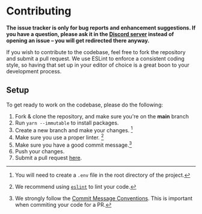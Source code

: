 # Contributing

**The issue tracker is only for bug reports and enhancement suggestions. If you have a question, please ask it in the [Discord server][discord server] instead of opening an issue – you will get redirected there anyway.**

If you wish to contribute to the codebase, feel free to fork the repository and submit a
pull request. We use ESLint to enforce a consistent coding style, so having that set up in your editor of choice
is a great boon to your development process.

## Setup

To get ready to work on the codebase, please do the following:

1. Fork & clone the repository, and make sure you're on the **main** branch
2. Run `yarn --immutable` to install packages.
3. Create a new branch and make your changes. [^env]
4. Make sure you use a proper linter. [^lint]
5. Make sure you have a good commit message.[^commit]
6. Push your changes.
7. Submit a pull request [here][pr].

<!-- REFERENCES -->

[^env]: You will need to create a `.env` file in the root directory of the project.
[^lint]: We recommend using [`eslint`][eslint] to lint your code.
[^commit]: We strongly follow the [Commit Message Conventions][commit message conventions]. This is important when commiting your code for a PR.

<!-- LINKS -->

[pr]: https://github.com/Rygent/Elvia/pulls
[eslint]: https://eslint.org/
[commit message conventions]: https://conventionalcommits.org/en/v1.0.0/
[discord server]: https://discord.gg/FD5MMabf8Y

